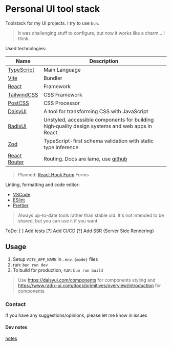 # Personal UI tool stack

Toolstack for my UI projects. I try to use `bun`.
> It was challenging stuff to configure, but now it works like a charm... I think.

Used technologies:

| Name | Description |
|--------|---|
| [TypeScript](https://www.typescriptlang.org/) | Main Language |
| [Vite](https://vitejs.dev/) | Bundler |
| [React](https://reactjs.org/) | Framework |
| [TailwindCSS](https://tailwindcss.com/) | CSS Framework |
| [PostCSS](https://postcss.org/) | CSS Processor |
| [DaisyUI](https://daisyui.com/) | A tool for transforming CSS with JavaScript |
| [RadixUI](https://www.radix-ui.com/) | Unstyled, accessible components for building high‑quality design systems and web apps in React |
| [Zod](https://zod.dev/) | TypeScript-first schema validation with static type inference |
| [React Router](https://reactrouter.com/) | Routing. Docs are lame, use [github](https://github.com/remix-run/react-router/tree/main) |
> Planned: [React Hook Form](https://react-hook-form.com/)  Forms

Linting, formatting and code editor:

- [VSCode](https://code.visualstudio.com/)
- [ESlint](https://eslint.org/)
- [Prettier](https://prettier.io/)

> Always up-to-date tools rather than stable old.
> It's not intended to be shared, but you can use it if you want.

ToDo:
[ ] Add tests
[?] Add CI/CD
[?] Add SSR (Server Side Rendering)

## Usage

1. Setup `VITE_APP_NAME` in `.env.{mode}` files
2. run: `bun run dev`
3. To build for production, run: `bun run build`

> Use <https://daisyui.com/components> for components styling and <https://www.radix-ui.com/docs/primitives/overview/introduction> for components

### Contact

If you have any suggestions/opinions, please let me know in issues

#### Dev notes

[notes](docs/notes.md)
